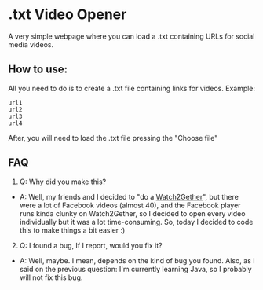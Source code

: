 # .txt Video Opener

A very simple webpage where you can load a .txt containing URLs for social media videos.

## How to use:
All you need to do is to create a .txt file containing links for videos. Example:
```
url1
url2
url3
url4
```
After, you will need to load the .txt file pressing the "Choose file"

## FAQ

1. Q: Why did you make this?
- A: Well, my friends and I decided to "do a [Watch2Gether](https://w2g.tv/)", but there were a lot of Facebook videos (almost 40), and the Facebook player runs kinda clunky on Watch2Gether, so I decided to open every video individually but it was a lot time-consuming. So, today I decided to code this to make things a bit easier :)

2. Q: I found a bug, If I report, would you fix it?
- A: Well, maybe. I mean, depends on the kind of bug you found. Also, as I said on the previous question: I'm currently learning Java, so I probably will not fix this bug.

